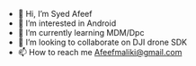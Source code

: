 - 👋 Hi, I’m Syed Afeef
- 👀 I’m interested in Android
- 🌱 I’m currently learning MDM/Dpc
- 💞️ I’m looking to collaborate on DJI drone SDK
- 📫 How to reach me Afeefmaliki@gmail.com

<!---
syedafeef/syedafeef is a ✨ special ✨ repository because its `README.md` (this file) appears on your GitHub profile.
You can click the Preview link to take a look at your changes.
--->
